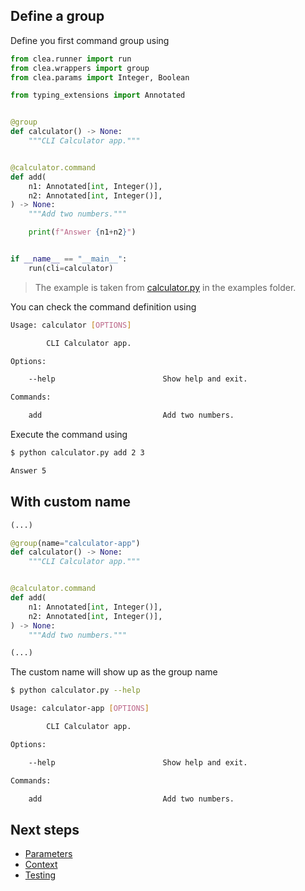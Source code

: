 ## Define a group

Define you first command group using 

```python
from clea.runner import run
from clea.wrappers import group
from clea.params import Integer, Boolean

from typing_extensions import Annotated


@group
def calculator() -> None:
    """CLI Calculator app."""


@calculator.command
def add(
    n1: Annotated[int, Integer()],
    n2: Annotated[int, Integer()],
) -> None:
    """Add two numbers."""

    print(f"Answer {n1+n2}")


if __name__ == "__main__":
    run(cli=calculator)
```

> The example is taken from [calculator.py](https://github.com/angrybayblade/clea/blob/main/examples/calculator.py) in the examples folder.

You can check the command definition using 

```bash
Usage: calculator [OPTIONS] 

        CLI Calculator app.

Options:

    --help                        Show help and exit.

Commands:

    add                           Add two numbers.
```

Execute the command using

```bash
$ python calculator.py add 2 3

Answer 5
```

## With custom name

```python
(...)

@group(name="calculator-app")
def calculator() -> None:
    """CLI Calculator app."""


@calculator.command
def add(
    n1: Annotated[int, Integer()],
    n2: Annotated[int, Integer()],
) -> None:
    """Add two numbers."""

(...)
```

The custom name will show up as the group name

```bash
$ python calculator.py --help

Usage: calculator-app [OPTIONS] 

        CLI Calculator app.

Options:

    --help                        Show help and exit.

Commands:

    add                           Add two numbers.
```

## Next steps 

- [Parameters](/clea/parameters)
- [Context](/clea/context)
- [Testing](/clea/testing)
